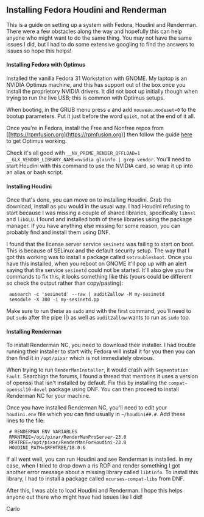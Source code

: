 ## Installing Fedora Houdini and Renderman

This is a guide on setting up a system with Fedora, Houdini and Renderman. There were a few obstacles along the way and hopefully this can help anyone who might want to do the same thing. You may not have the same issues I did, but I had to do some extensive googling to find the answers to issues so hope this helps!

#### Installing Fedora with Optimus

Installed the vanilla Fedora 31 Workstation with GNOME. My laptop is an NVIDIA Optimus machine, and this has support out of the box once you install the proprietory NVIDIA drivers. It did not boot up initially though when trying to run the live USB; this is common with Optimus setups.

When booting, in the GRUB menu press `e` and add `nouveau.modeset=0` to the bootup parameters. Put it just before the word `quiet`, not at the end of it all.

Once you're in Fedora, install the Free and Nonfree repos from [[https://rpmfusion.org](https://rpmfusion.org)] then follow the guide [here](https://rpmfusion.org/Howto/Optimus) to get Optimus working.

Check it's all good with `__NV_PRIME_RENDER_OFFLOAD=1 __GLX_VENDOR_LIBRARY_NAME=nvidia glxinfo | grep vendor`. You'll need to start Houdini with this command to use the NVIDIA card, so wrap it up into an alias or bash script.

#### Installing Houdini

Once that's done, you can move on to installing Houdini. Grab the download, install as you would in the usual way. I had Houdini refusing to start because I was missing a couple of shared libraries, specifically `libnsl` and `libGLU`. I found and installed both of these libraries using the package manager. If you have anything else missing for some reason, you can probably find and install them using DNF.

I found that the license server service `sesinetd` was failing to start on boot. This is because of SELinux and the default security setup. The way that I got this working was to install a package called `setroubleshoot`. Once you have this installed, when you reboot on GNOME it'll pop up with an alert saying that the service `sesinetd` could not be started. It'll also give you the commands to fix this, it looks something like this (yours could be different so check the output rather than copy/pasting):

     ausearch -c 'sesinetd' --raw | audit2allow -M my-sesinetd
     semodule -X 300 -i my-sesinetd.pp

Make sure to run these as `sudo` and with the first command, you'll need to put `sudo` after the pipe (|) as well as `audit2allow` wants to run as `sudo` too.

#### Installing Renderman

To install Renderman NC, you need to download their installer. I had trouble running their installer to start with; Fedora will install it for you then you can then find it in `/opt/pixar` which is not immediately obvious.

When trying to run `RenderManInstaller`, it would crash with `Segmentation Fault`. Searchign the forums, I found a thread that mentions it uses a version of openssl that isn't installed by default. Fix this by installing the `compat-openssl10-devel` package using DNF. You can then proceed to install Renderman NC for your machine.

Once you have installed Renderman NC, you'll need to edit your `houdini.env` file which you can find usually in `~/houdini##.#`. Add these lines to the file:

     # RENDERMAN ENV VARIABLES
     RMANTREE=/opt/pixar/RenderManProServer-23.0
     RFHTREE=/opt/pixar/RenderManForHoudini-23.0
     HOUDINI_PATH=$RFHTREE/18.0:&

If all went well, you can run Houdini and see Renderman is installed. In my case, when I tried to drop down a ris ROP and render something I got another error message about a missing library called `libtinfo`. To install this library, I had to install a package called `ncurses-compat-libs` from DNF.

After this, I was able to load Houdini and Renderman. I hope this helps anyone out there who might have had issues like I did!

Carlo

</div>